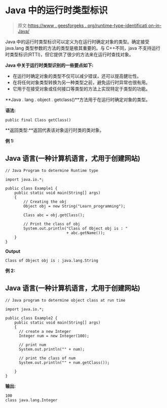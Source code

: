 # Java 中的运行时类型标识

> 原文:[https://www . geesforgeks . org/runtime-type-identificati on-in-Java/](https://www.geeksforgeeks.org/runtime-type-identification-in-java/)

Java 中的运行时类型标识可以定义为在运行时确定对象的类型。确定接受 java.lang 类型参数的方法的类型是极其重要的。与 C++不同，java 不支持运行时类型标识(RTTI)，但它提供了很少的方法来在运行时查找对象。

**Java 中关于运行时类型识别的一些要点如下:**

*   在运行时确定对象的类型不仅可以减少错误，还可以提高健壮性。
*   在将任何对象类型转换为另一种类型之前，避免运行时异常也很有用。
*   它用于在接受对象或任何接口等类型的方法上实现特定于类型的功能。

**Java . lang . object . getclass()**方法用于在运行时确定对象的类型。

**语法:**

```
public final Class getClass()
```

**返回类型:**返回代表该对象运行时类的类对象。

**例 1:**

## Java 语言(一种计算机语言，尤用于创建网站)

```
// Java Program to determine Runtime type

import java.io.*;

public class Example1 {
    public static void main(String[] args)
    {
        // Creating the obj
        Object obj = new String("Learn_programming");

        Class abc = obj.getClass();

        // Print the class of obj
        System.out.println("Class of Object obj is : "
                           + abc.getName());
    }
}
```

**Output**

```
Class of Object obj is : java.lang.String

```

**例 2:**

## Java 语言(一种计算机语言，尤用于创建网站)

```
// Java program to determine object class at run time 

import java.io.*;

public class Example2 {  
    public static void main(String[] args)   
    {   
      // create a new Integer
      Integer num = new Integer(100);

      // print num 
      System.out.println("" + num);

      // print the class of num
      System.out.println("" + num.getClass());

    }   
}  
```

**输出:**

```
100
class java.lang.Integer
```